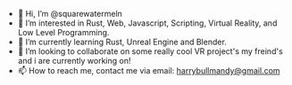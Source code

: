 - 👋 Hi, I’m @squarewatermeln
- 👀 I’m interested in Rust, Web, Javascript, Scripting, Virtual Reality, and Low Level Programming.
- 🌱 I’m currently learning Rust, Unreal Engine and Blender.
- 💞️ I’m looking to collaborate on some really cool VR project's my freind's and i are currently working on!
- 📫 How to reach me, contact me via email: harrybullmandy@gmail.com

<!---
squarewatermeln/squarewatermeln is a ✨ special ✨ repository because its `README.md` (this file) appears on your GitHub profile.
You can click the Preview link to take a look at your changes.
--->

